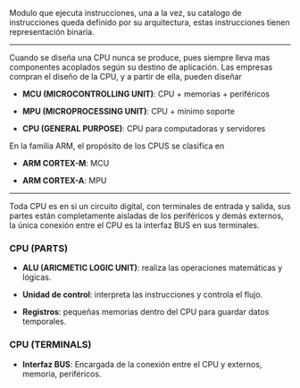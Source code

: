 Modulo que ejecuta instrucciones, una a la vez, su catalogo de instrucciones queda definido por su arquitectura, estas instrucciones tienen representación binaria.

---

Cuando se diseña una CPU nunca se produce, pues siempre lleva mas componentes acoplados según su destino de aplicación. Las empresas compran el diseño de la CPU, y a partir de ella, pueden diseñar

- **MCU (MICROCONTROLLING UNIT)**: CPU + memorias + periféricos
    
- **MPU (MICROPROCESSING UNIT)**: CPU + mínimo soporte
    
- **CPU (GENERAL PURPOSE)**: CPU para computadoras y servidores

En la familia ARM, el propósito de los CPUS se clasifica en

- **ARM CORTEX-M**: MCU
    
- **ARM CORTEX-A**: MPU

---

Toda CPU es en si un circuito digital, con terminales de entrada y salida, sus partes están completamente aisladas de los periféricos y demás externos, la única conexión entre el CPU es la interfaz BUS en sus terminales.

### CPU (PARTS)

- **ALU (ARICMETIC LOGIC UNIT)**: realiza las operaciones matemáticas y lógicas.
    
- **Unidad de control**: interpreta las instrucciones y controla el flujo.
    
- **Registros**: pequeñas memorias dentro del CPU para guardar datos temporales.

### CPU (TERMINALS)
- **Interfaz BUS**: Encargada de la conexión entre el CPU y externos, memoria, periféricos.
 